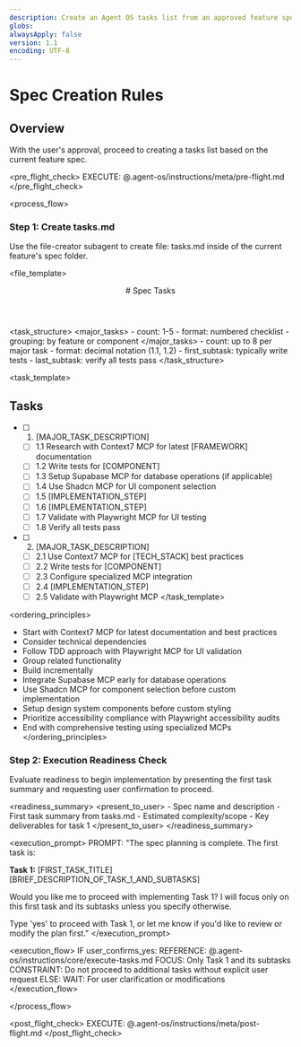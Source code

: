 ```yaml
---
description: Create an Agent OS tasks list from an approved feature spec
globs:
alwaysApply: false
version: 1.1
encoding: UTF-8
---
```


# Spec Creation Rules

## Overview

With the user's approval, proceed to creating a tasks list based on the current feature spec.

<pre_flight_check>
  EXECUTE: @.agent-os/instructions/meta/pre-flight.md
</pre_flight_check>

<process_flow>

<step number="1" subagent="file-creator" name="create_tasks">

### Step 1: Create tasks.md

Use the file-creator subagent to create file: tasks.md inside of the current feature's spec folder.

<file_template>
  <header>
    # Spec Tasks
  </header>
</file_template>

<task_structure>
  <major_tasks>
    - count: 1-5
    - format: numbered checklist
    - grouping: by feature or component
  </major_tasks>
  <subtasks>
    - count: up to 8 per major task
    - format: decimal notation (1.1, 1.2)
    - first_subtask: typically write tests
    - last_subtask: verify all tests pass
  </subtasks>
</task_structure>

<task_template>
  ## Tasks

  - [ ] 1. [MAJOR_TASK_DESCRIPTION]
    - [ ] 1.1 Research with Context7 MCP for latest [FRAMEWORK] documentation
    - [ ] 1.2 Write tests for [COMPONENT]
    - [ ] 1.3 Setup Supabase MCP for database operations (if applicable)
    - [ ] 1.4 Use Shadcn MCP for UI component selection
    - [ ] 1.5 [IMPLEMENTATION_STEP]
    - [ ] 1.6 [IMPLEMENTATION_STEP]
    - [ ] 1.7 Validate with Playwright MCP for UI testing
    - [ ] 1.8 Verify all tests pass

  - [ ] 2. [MAJOR_TASK_DESCRIPTION]
    - [ ] 2.1 Use Context7 MCP for [TECH_STACK] best practices
    - [ ] 2.2 Write tests for [COMPONENT]
    - [ ] 2.3 Configure specialized MCP integration
    - [ ] 2.4 [IMPLEMENTATION_STEP]
    - [ ] 2.5 Validate with Playwright MCP
</task_template>

<ordering_principles>
  - Start with Context7 MCP for latest documentation and best practices
  - Consider technical dependencies
  - Follow TDD approach with Playwright MCP for UI validation
  - Group related functionality
  - Build incrementally
  - Integrate Supabase MCP early for database operations
  - Use Shadcn MCP for component selection before custom implementation
  - Setup design system components before custom styling
  - Prioritize accessibility compliance with Playwright accessibility audits
  - End with comprehensive testing using specialized MCPs
</ordering_principles>

</step>

<step number="2" name="execution_readiness">

### Step 2: Execution Readiness Check

Evaluate readiness to begin implementation by presenting the first task summary and requesting user confirmation to proceed.

<readiness_summary>
  <present_to_user>
    - Spec name and description
    - First task summary from tasks.md
    - Estimated complexity/scope
    - Key deliverables for task 1
  </present_to_user>
</readiness_summary>

<execution_prompt>
  PROMPT: "The spec planning is complete. The first task is:

  **Task 1:** [FIRST_TASK_TITLE]
  [BRIEF_DESCRIPTION_OF_TASK_1_AND_SUBTASKS]

  Would you like me to proceed with implementing Task 1? I will focus only on this first task and its subtasks unless you specify otherwise.

  Type 'yes' to proceed with Task 1, or let me know if you'd like to review or modify the plan first."
</execution_prompt>

<execution_flow>
  IF user_confirms_yes:
    REFERENCE: @.agent-os/instructions/core/execute-tasks.md
    FOCUS: Only Task 1 and its subtasks
    CONSTRAINT: Do not proceed to additional tasks without explicit user request
  ELSE:
    WAIT: For user clarification or modifications
</execution_flow>

</step>

</process_flow>

<post_flight_check>
  EXECUTE: @.agent-os/instructions/meta/post-flight.md
</post_flight_check>
